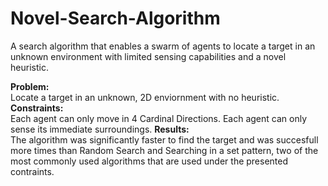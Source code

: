 # Novel-Search-Algorithm
A search algorithm that enables a swarm of agents to locate a target in an unknown environment with limited sensing capabilities and a novel heuristic.

**Problem:** <br>
Locate a target in an unknown, 2D enviornment with no heuristic.
**Constraints:** <br>
Each agent can only move in 4 Cardinal Directions. Each agent can only sense its immediate surroundings. 
**Results:** <br>
The algorithm was significantly faster to find the target and was succesfull more times than Random Search and Searching in a set pattern, two of the most commonly used algorithms that are used under the presented contraints. 

